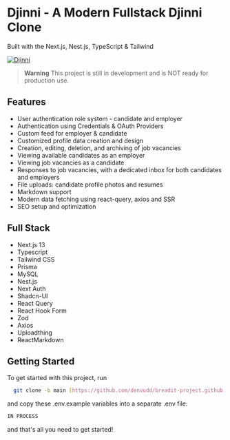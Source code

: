 # Djinni - A Modern Fullstack Djinni Clone 

Built with the Next.js, Nest.js, TypeScript & Tailwind

[![Djinni](https://i.ibb.co/hLM7y0V/Screenshot-2023-09-21-10-21-55.png)](https://github.com/denvudd/djinni-clone-frontend.github.io/tree/main)

> **Warning**
> This project is still in development and is NOT ready for production use.

## Features

- User authentication role system - candidate and employer
- Authentication using Credentials & OAuth Providers 
- Custom feed for employer & candidate
- Customized profile data creation and design
- Creation, editing, deletion, and archiving of job vacancies
- Viewing available candidates as an employer
- Viewing job vacancies as a candidate
- Responses to job vacancies, with a dedicated inbox for both candidates and employers
- File uploads: candidate profile photos and resumes
- Markdown support
- Modern data fetching using react-query, axios and SSR
- SEO setup and optimization

## Full Stack
- Next.js 13
- Typescript
- Tailwind CSS
- Prisma
- MySQL
- Nest.js
- Next Auth
- Shadcn-UI
- React Query
- React Hook Form
- Zod
- Axios
- Uploadthing
- ReactMarkdown

## Getting Started

To get started with this project, run

```bash
  git clone -b main [https://github.com/denvudd/breadit-project.github.io.git](https://github.com/denvudd/djinni-clone-frontend.github.io.git)
```

and copy these .env.example variables into a separate .env file:

```bash
IN PROCESS
```


and that's all you need to get started!
